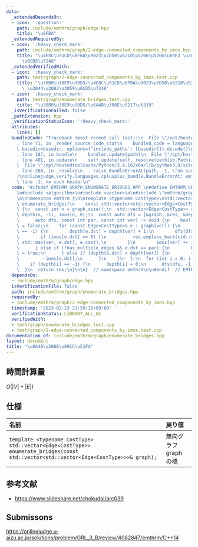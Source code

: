 ```yaml
---
data:
  _extendedDependsOn:
  - icon: ':question:'
    path: include/emthrm/graph/edge.hpp
    title: "\u8FBA"
  _extendedRequiredBy:
  - icon: ':heavy_check_mark:'
    path: include/emthrm/graph/2-edge-connected_components_by_imos.hpp
    title: "\u4E8C\u91CD\u8FBA\u9023\u7D50\u6210\u5206\u5206\u89E3 \u3044\u3082\u3059\
      \u6CD5\u7248"
  _extendedVerifiedWith:
  - icon: ':heavy_check_mark:'
    path: test/graph/2-edge-connected_components_by_imos.test.cpp
    title: "\u30B0\u30E9\u30D5/\u4E8C\u91CD\u8FBA\u9023\u7D50\u6210\u5206\u5206\u89E3\
      \ \u3044\u3082\u3059\u6CD5\u7248"
  - icon: ':heavy_check_mark:'
    path: test/graph/enumerate_bridges.test.cpp
    title: "\u30B0\u30E9\u30D5/\u6A4B\u306E\u5217\u6319"
  _isVerificationFailed: false
  _pathExtension: hpp
  _verificationStatusIcon: ':heavy_check_mark:'
  attributes:
    links: []
  bundledCode: "Traceback (most recent call last):\n  File \"/opt/hostedtoolcache/Python/3.9.16/x64/lib/python3.9/site-packages/onlinejudge_verify/documentation/build.py\"\
    , line 71, in _render_source_code_stat\n    bundled_code = language.bundle(stat.path,\
    \ basedir=basedir, options={'include_paths': [basedir]}).decode()\n  File \"/opt/hostedtoolcache/Python/3.9.16/x64/lib/python3.9/site-packages/onlinejudge_verify/languages/cplusplus.py\"\
    , line 187, in bundle\n    bundler.update(path)\n  File \"/opt/hostedtoolcache/Python/3.9.16/x64/lib/python3.9/site-packages/onlinejudge_verify/languages/cplusplus_bundle.py\"\
    , line 401, in update\n    self.update(self._resolve(pathlib.Path(included), included_from=path))\n\
    \  File \"/opt/hostedtoolcache/Python/3.9.16/x64/lib/python3.9/site-packages/onlinejudge_verify/languages/cplusplus_bundle.py\"\
    , line 260, in _resolve\n    raise BundleErrorAt(path, -1, \"no such header\"\
    )\nonlinejudge_verify.languages.cplusplus_bundle.BundleErrorAt: emthrm/graph/edge.hpp:\
    \ line -1: no such header\n"
  code: "#ifndef EMTHRM_GRAPH_ENUMERATE_BRIDGES_HPP_\n#define EMTHRM_GRAPH_ENUMERATE_BRIDGES_HPP_\n\
    \n#include <algorithm>\n#include <vector>\n\n#include \"emthrm/graph/edge.hpp\"\
    \n\nnamespace emthrm {\n\ntemplate <typename CostType>\nstd::vector<Edge<CostType>>\
    \ enumerate_bridges(\n    const std::vector<std::vector<Edge<CostType>>>& graph)\
    \ {\n  const int n = graph.size();\n  std::vector<Edge<CostType>> res;\n  std::vector<int>\
    \ depth(n, -1), imos(n, 0);\n  const auto dfs = [&graph, &res, &depth, &imos](\n\
    \      auto dfs, const int par, const int ver) -> void {\n    bool has_multiple_edges\
    \ = false;\n    for (const Edge<CostType>& e : graph[ver]) {\n      if (depth[e.dst]\
    \ == -1) {\n        depth[e.dst] = depth[ver] + 1;\n        dfs(dfs, ver, e.dst);\n\
    \        if (imos[e.dst] == 0) {\n          res.emplace_back(std::min(ver, e.dst),\
    \ std::max(ver, e.dst), e.cost);\n        }\n        imos[ver] += imos[e.dst];\n\
    \      } else if (!has_multiple_edges && e.dst == par) {\n        has_multiple_edges\
    \ = true;\n      } else if (depth[e.dst] < depth[ver]) {\n        ++imos[ver];\n\
    \        --imos[e.dst];\n      }\n    }\n  };\n  for (int i = 0; i < n; ++i) {\n\
    \    if (depth[i] == -1) {\n      depth[i] = 0;\n      dfs(dfs, -1, i);\n    }\n\
    \  }\n  return res;\n}\n\n}  // namespace emthrm\n\n#endif  // EMTHRM_GRAPH_ENUMERATE_BRIDGES_HPP_\n"
  dependsOn:
  - include/emthrm/graph/edge.hpp
  isVerificationFile: false
  path: include/emthrm/graph/enumerate_bridges.hpp
  requiredBy:
  - include/emthrm/graph/2-edge-connected_components_by_imos.hpp
  timestamp: '2023-02-23 21:59:12+09:00'
  verificationStatus: LIBRARY_ALL_AC
  verifiedWith:
  - test/graph/enumerate_bridges.test.cpp
  - test/graph/2-edge-connected_components_by_imos.test.cpp
documentation_of: include/emthrm/graph/enumerate_bridges.hpp
layout: document
title: "\u6A4B\u306E\u691C\u51FA"
---
```



## 時間計算量

$O(\lvert V \rvert + \lvert E \rvert)$


## 仕様

|名前|戻り値|
|:--|:--|
|`template <typename CostType>`<br>`std::vector<Edge<CostType>> enumerate_bridges(const std::vector<std::vector<Edge<CostType>>>& graph);`|無向グラフ $\mathrm{graph}$ の橋|


## 参考文献

- https://www.slideshare.net/chokudai/arc039


## Submissons

https://onlinejudge.u-aizu.ac.jp/solutions/problem/GRL_3_B/review/4082847/emthrm/C++14
